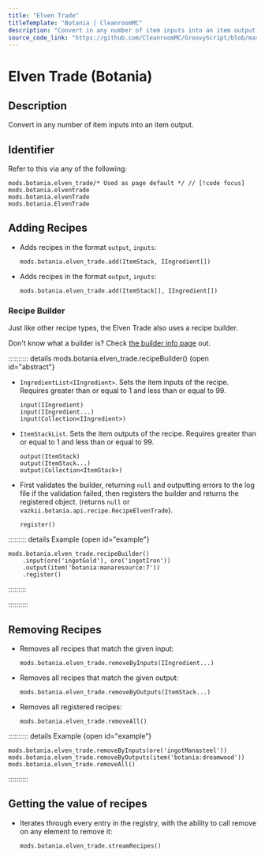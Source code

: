 ```yaml
---
title: "Elven Trade"
titleTemplate: "Botania | CleanroomMC"
description: "Convert in any number of item inputs into an item output."
source_code_link: "https://github.com/CleanroomMC/GroovyScript/blob/master/src/main/java/com/cleanroommc/groovyscript/compat/mods/botania/ElvenTrade.java"
---
```


# Elven Trade (Botania)

## Description

Convert in any number of item inputs into an item output.

## Identifier

Refer to this via any of the following:

```groovy:no-line-numbers {1}
mods.botania.elven_trade/* Used as page default */ // [!code focus]
mods.botania.elventrade
mods.botania.elvenTrade
mods.botania.ElvenTrade
```


## Adding Recipes

- Adds recipes in the format `output`, `inputs`:

    ```groovy:no-line-numbers
    mods.botania.elven_trade.add(ItemStack, IIngredient[])
    ```

- Adds recipes in the format `output`, `inputs`:

    ```groovy:no-line-numbers
    mods.botania.elven_trade.add(ItemStack[], IIngredient[])
    ```


### Recipe Builder

Just like other recipe types, the Elven Trade also uses a recipe builder.

Don't know what a builder is? Check [the builder info page](../../groovy/builder.md) out.

:::::::::: details mods.botania.elven_trade.recipeBuilder() {open id="abstract"}
- `IngredientList<IIngredient>`. Sets the item inputs of the recipe. Requires greater than or equal to 1 and less than or equal to 99.

    ```groovy:no-line-numbers
    input(IIngredient)
    input(IIngredient...)
    input(Collection<IIngredient>)
    ```

- `ItemStackList`. Sets the item outputs of the recipe. Requires greater than or equal to 1 and less than or equal to 99.

    ```groovy:no-line-numbers
    output(ItemStack)
    output(ItemStack...)
    output(Collection<ItemStack>)
    ```

- First validates the builder, returning `null` and outputting errors to the log file if the validation failed, then registers the builder and returns the registered object. (returns `null` or `vazkii.botania.api.recipe.RecipeElvenTrade`).

    ```groovy:no-line-numbers
    register()
    ```

::::::::: details Example {open id="example"}
```groovy:no-line-numbers
mods.botania.elven_trade.recipeBuilder()
    .input(ore('ingotGold'), ore('ingotIron'))
    .output(item('botania:manaresource:7'))
    .register()
```

:::::::::

::::::::::

## Removing Recipes

- Removes all recipes that match the given input:

    ```groovy:no-line-numbers
    mods.botania.elven_trade.removeByInputs(IIngredient...)
    ```

- Removes all recipes that match the given output:

    ```groovy:no-line-numbers
    mods.botania.elven_trade.removeByOutputs(ItemStack...)
    ```

- Removes all registered recipes:

    ```groovy:no-line-numbers
    mods.botania.elven_trade.removeAll()
    ```

:::::::::: details Example {open id="example"}
```groovy:no-line-numbers
mods.botania.elven_trade.removeByInputs(ore('ingotManasteel'))
mods.botania.elven_trade.removeByOutputs(item('botania:dreamwood'))
mods.botania.elven_trade.removeAll()
```

::::::::::

## Getting the value of recipes

- Iterates through every entry in the registry, with the ability to call remove on any element to remove it:

    ```groovy:no-line-numbers
    mods.botania.elven_trade.streamRecipes()
    ```
